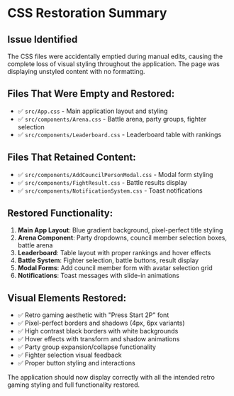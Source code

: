 # CSS Restoration Summary

## Issue Identified

The CSS files were accidentally emptied during manual edits, causing the complete loss of visual styling throughout the application. The page was displaying unstyled content with no formatting.

## Files That Were Empty and Restored:

- ✅ `src/App.css` - Main application layout and styling
- ✅ `src/components/Arena.css` - Battle arena, party groups, fighter selection
- ✅ `src/components/Leaderboard.css` - Leaderboard table with rankings

## Files That Retained Content:

- ✅ `src/components/AddCouncilPersonModal.css` - Modal form styling
- ✅ `src/components/FightResult.css` - Battle results display
- ✅ `src/components/NotificationSystem.css` - Toast notifications

## Restored Functionality:

1. **Main App Layout**: Blue gradient background, pixel-perfect title styling
2. **Arena Component**: Party dropdowns, council member selection boxes, battle arena
3. **Leaderboard**: Table layout with proper rankings and hover effects
4. **Battle System**: Fighter selection, battle buttons, result display
5. **Modal Forms**: Add council member form with avatar selection grid
6. **Notifications**: Toast messages with slide-in animations

## Visual Elements Restored:

- ✅ Retro gaming aesthetic with "Press Start 2P" font
- ✅ Pixel-perfect borders and shadows (4px, 6px variants)
- ✅ High contrast black borders with white backgrounds
- ✅ Hover effects with transform and shadow animations
- ✅ Party group expansion/collapse functionality
- ✅ Fighter selection visual feedback
- ✅ Proper button styling and interactions

The application should now display correctly with all the intended retro gaming styling and full functionality restored.
